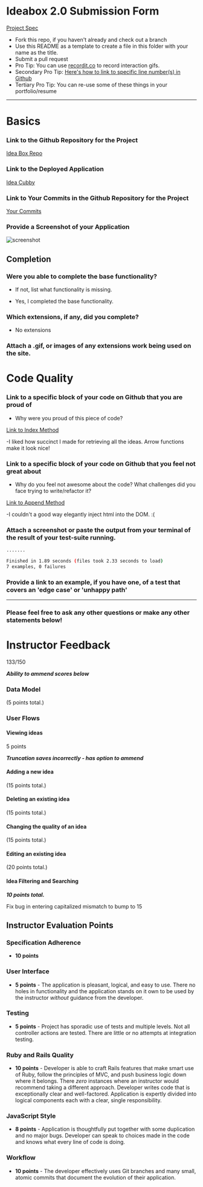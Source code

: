 # Ideabox 2.0 Submission Form
[Project Spec](https://github.com/turingschool/curriculum/blob/master/source/projects/revenge_of_idea_box.markdown)

* Fork this repo, if you haven't already and check out a branch
* Use this README as a template to create a file in this folder with your name as the title.
* Submit a pull request
* Pro Tip: You can use [recordit.co](http://recordit.co/) to record interaction gifs.
* Secondary Pro Tip: [Here's how to link to specific line number(s) in Github](http://stackoverflow.com/questions/23821235/how-to-link-to-specific-line-number-on-github)
* Tertiary Pro Tip: You can re-use some of these things in your portfolio/resume

------

# Basics

### Link to the Github Repository for the Project

[Idea Box Repo](https://github.com/saylerb/idea-box)

### Link to the Deployed Application

[Idea Cubby](https://lit-woodland-67058.herokuapp.com/)

### Link to Your Commits in the Github Repository for the Project

[Your Commits](https://github.com/saylerb/idea-box/commits/master)

### Provide a Screenshot of your Application

![screenshot](http://i.imgur.com/Bd0rggZ.png)

## Completion

### Were you able to complete the base functionality?
* If not, list what functionality is missing.

- Yes, I completed the base functionality.

### Which extensions, if any, did you complete?

- No extensions

### Attach a .gif, or images of any extensions work being used on the site.

# Code Quality

### Link to a specific block of your code on Github that you are proud of
* Why were you proud of this piece of code?

[Link to Index Method](https://github.com/saylerb/idea-box/blob/master/app/assets/javascripts/crud.js.es6#L10)

-I liked how succinct I made for retrieving all the ideas. Arrow functions make it look nice!

### Link to a specific block of your code on Github that you feel not great about
* Why do you feel not awesome about the code? What challenges did you face trying to write/refactor it?

[Link to Append Method](https://github.com/saylerb/idea-box/blob/master/app/assets/javascripts/helpers.js.es6#L1)

-I couldn't a good way elegantly inject html into the DOM. :(

### Attach a screenshot or paste the output from your terminal of the result of your test-suite running.

```bash
.......

Finished in 1.89 seconds (files took 2.33 seconds to load)
7 examples, 0 failures
```

### Provide a link to an example, if you have one, of a test that covers an 'edge case' or 'unhappy path'

-----

### Please feel free to ask any other questions or make any other statements below!

# Instructor Feedback

133/150

***Ability to ammend scores below***

### Data Model

(5 points total.)

### User Flows

#### Viewing ideas

5 points

***Truncation saves incorrectly - has option to ammend***

#### Adding a new idea

(15 points total.)

#### Deleting an existing idea

(15 points total.)

#### Changing the quality of an idea

(15 points total.)

#### Editing an existing idea

(20 points total.)

#### Idea Filtering and Searching

***10 points total.***

Fix bug in entering capitalized mismatch to bump to 15

## Instructor Evaluation Points

### Specification Adherence

* **10 points**

### User Interface

* **5 points** - The application is pleasant, logical, and easy to use. There no holes in functionality and the application stands on it own to be used by the instructor _without_ guidance from the developer.

### Testing

* **5 points** - Project has sporadic use of tests and multiple levels. Not all controller actions are tested. There are little or no attempts at integration testing.

### Ruby and Rails Quality

* **10 points** - Developer is able to craft Rails features that make smart use of Ruby, follow the principles of MVC, and push business logic down where it belongs. There _zero_ instances where an instructor would recommend taking a different approach. Developer writes code that is exceptionally clear and well-factored. Application is expertly divided into logical components each with a clear, single responsibility.

### JavaScript Style

* **8 points** - Application is thoughtfully put together with some duplication and no major bugs. Developer can speak to choices made in the code and knows what every line of code is doing.

### Workflow

* **10 points** - The developer effectively uses Git branches and many small, atomic commits that document the evolution of their application.
